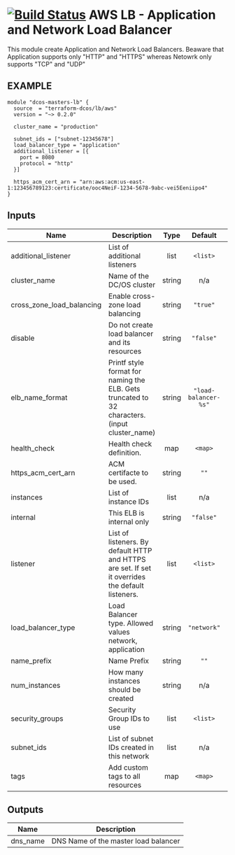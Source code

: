 [![Build Status](https://jenkins-terraform.mesosphere.com/service/dcos-terraform-jenkins/job/dcos-terraform/job/terraform-aws-lb/job/master/badge/icon)](https://jenkins-terraform.mesosphere.com/service/dcos-terraform-jenkins/job/dcos-terraform/job/terraform-aws-lb/job/master/)
AWS LB - Application and Network Load Balancer
============
This module create Application and Network Load Balancers. Beaware that Application supports only "HTTP" and "HTTPS" whereas Netowrk only supports "TCP" and "UDP"

EXAMPLE
-------

```hcl
module "dcos-masters-lb" {
  source  = "terraform-dcos/lb/aws"
  version = "~> 0.2.0"

  cluster_name = "production"

  subnet_ids = ["subnet-12345678"]
  load_balancer_type = "application"
  additional_listener = [{
    port = 8080
    protocol = "http"
  }]

  https_acm_cert_arn = "arn:aws:acm:us-east-1:123456789123:certificate/ooc4NeiF-1234-5678-9abc-vei5Eeniipo4"
}
```

## Inputs

| Name | Description | Type | Default | Required |
|------|-------------|:----:|:-----:|:-----:|
| additional\_listener | List of additional listeners | list | `<list>` | no |
| cluster\_name | Name of the DC/OS cluster | string | n/a | yes |
| cross\_zone\_load\_balancing | Enable cross-zone load balancing | string | `"true"` | no |
| disable | Do not create load balancer and its resources | string | `"false"` | no |
| elb\_name\_format | Printf style format for naming the ELB. Gets truncated to 32 characters. (input cluster_name) | string | `"load-balancer-%s"` | no |
| health\_check | Health check definition. | map | `<map>` | no |
| https\_acm\_cert\_arn | ACM certifacte to be used. | string | `""` | no |
| instances | List of instance IDs | list | n/a | yes |
| internal | This ELB is internal only | string | `"false"` | no |
| listener | List of listeners. By default HTTP and HTTPS are set. If set it overrides the default listeners. | list | `<list>` | no |
| load\_balancer\_type | Load Balancer type. Allowed values network, application | string | `"network"` | no |
| name\_prefix | Name Prefix | string | `""` | no |
| num\_instances | How many instances should be created | string | n/a | yes |
| security\_groups | Security Group IDs to use | list | `<list>` | no |
| subnet\_ids | List of subnet IDs created in this network | list | n/a | yes |
| tags | Add custom tags to all resources | map | `<map>` | no |

## Outputs

| Name | Description |
|------|-------------|
| dns\_name | DNS Name of the master load balancer |

